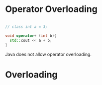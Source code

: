 # **Operator Overloading**

```cpp

// class int a = 3;

void operator+ (int b){
  std::cout << a + b;
}

```

Java does not allow operator overloading.

# **Overloading**


